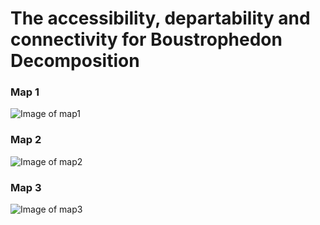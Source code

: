 # The accessibility, departability and connectivity for Boustrophedon Decomposition

### Map 1

![Image of map1](https://github.com/ancker1/RCA5-PRO/blob/master/Test/Roadmap/BoustrophedonDecomposition/Visibility%20-%20Boustrophedon%20Decomposition%20-%20Map%201.gif)

### Map 2

![Image of map2](https://github.com/ancker1/RCA5-PRO/blob/master/Test/Roadmap/BoustrophedonDecomposition/Visibility%20-%20Boustrophedon%20Decomposition%20-%20Map%202.gif)

### Map 3

![Image of map3](https://github.com/ancker1/RCA5-PRO/blob/master/Test/Roadmap/BoustrophedonDecomposition/Visibility%20-%20Boustrophedon%20Decomposition%20-%20Map%203.gif)
